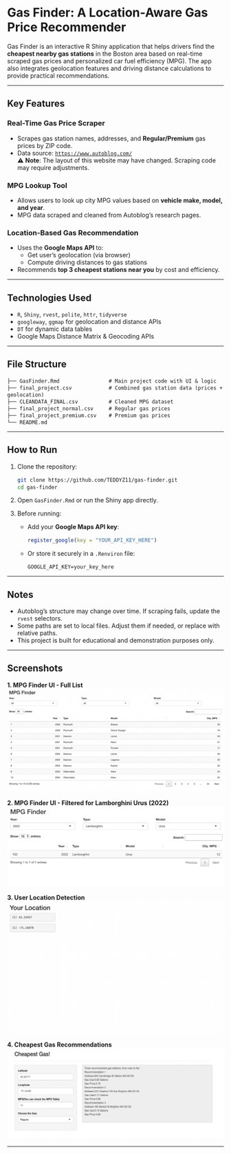 
# Gas Finder: A Location-Aware Gas Price Recommender

Gas Finder is an interactive R Shiny application that helps drivers find the **cheapest nearby gas stations** in the Boston area based on real-time scraped gas prices and personalized car fuel efficiency (MPG). The app also integrates geolocation features and driving distance calculations to provide practical recommendations.

---

## Key Features

### Real-Time Gas Price Scraper
- Scrapes gas station names, addresses, and **Regular/Premium** gas prices by ZIP code.
- Data source: [`https://www.autoblog.com/`](https://www.autoblog.com/)  
  ⚠️ **Note**: The layout of this website may have changed. Scraping code may require adjustments.

### MPG Lookup Tool
- Allows users to look up city MPG values based on **vehicle make, model, and year**.
- MPG data scraped and cleaned from Autoblog’s research pages.

### Location-Based Gas Recommendation
- Uses the **Google Maps API** to:
  - Get user’s geolocation (via browser)
  - Compute driving distances to gas stations
- Recommends **top 3 cheapest stations near you** by cost and efficiency.

---

## Technologies Used

- `R`, `Shiny`, `rvest`, `polite`, `httr`, `tidyverse`
- `googleway`, `ggmap` for geolocation and distance APIs
- `DT` for dynamic data tables
- Google Maps Distance Matrix & Geocoding APIs

---

## File Structure

```
├── GasFinder.Rmd                # Main project code with UI & logic
├── final_project.csv            # Combined gas station data (prices + geolocation)
├── CLEANDATA_FINAL.csv          # Cleaned MPG dataset
├── final_project_normal.csv     # Regular gas prices
├── final_project_premium.csv    # Premium gas prices
└── README.md
```

---

## How to Run

1. Clone the repository:
   ```bash
   git clone https://github.com/TEDDYZ11/gas-finder.git
   cd gas-finder
   ```

2. Open `GasFinder.Rmd` or run the Shiny app directly.

3. Before running:
   - Add your **Google Maps API key**:
     ```r
     register_google(key = "YOUR_API_KEY_HERE")
     ```
   - Or store it securely in a `.Renviron` file:
     ```
     GOOGLE_API_KEY=your_key_here
     ```

---

##  Notes

- Autoblog’s structure may change over time. If scraping fails, update the `rvest` selectors.
- Some paths are set to local files. Adjust them if needed, or replace with relative paths.
- This project is built for educational and demonstration purposes only.

---

## Screenshots

**1. MPG Finder UI - Full List**  
![MPG Finder UI](mpg_ui.png)

**2. MPG Finder UI - Filtered for Lamborghini Urus (2022)**  
![MPG Filtered](mpg_filtered.png)

**3. User Location Detection**  
![User Location](user_location.png)

**4. Cheapest Gas Recommendations**  
![Cheapest Gas](gas_recommendation.png)



---


